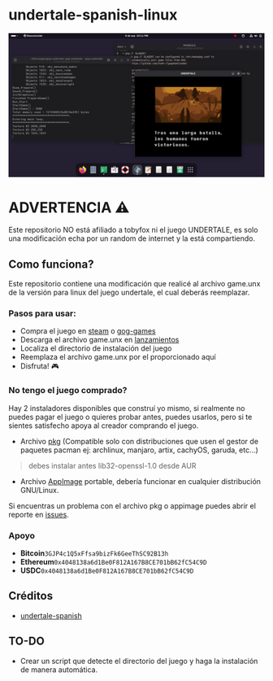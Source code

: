 # undertale-spanish-linux

![preview](https://github.com/JesusChapman/undertale-spanish-linux/blob/main/preview.png)

# ADVERTENCIA ⚠️
Este repositorio NO está afiliado a tobyfox ni el juego UNDERTALE, es solo una modificación echa por un random de internet y la está compartiendo.


## Como funciona?
Este repositorio contiene una modificación que realicé al archivo game.unx de la versión para linux del juego undertale, el cual deberás reemplazar.

### Pasos para usar:

- Compra el juego en [steam](https://store.steampowered.com/app/391540/Undertale/) o [gog-games](https://www.gog.com/en/game/undertale)
- Descarga el archivo game.unx en [lanzamientos](https://github.com/JesusChapman/undertale-spanish-linux/releases)
- Localiza el directorio de instalación del juego
- Reemplaza el archivo game.unx por el proporcionado aquí
- Disfruta! 🎮

### No tengo el juego comprado?

Hay 2 instaladores disponibles que construí yo mismo, si realmente no puedes pagar el juego o quieres probar antes, puedes usarlos, pero si te sientes satisfecho apoya al creador comprando el juego.

- Archivo [pkg](https://1drv.ms/u/c/ef0c3b9a4edf10a9/ESPxEryyd71HiuRwAJKKw2YBQ4v2WT8nlRazP4aifaRIpQ?e=sbQIUg) (Compatible solo con distribuciones que usen el gestor
de paquetes pacman ej: archlinux, manjaro, artix, cachyOS, garuda, etc...)
> debes instalar antes lib32-openssl-1.0 desde AUR

- Archivo [AppImage](https://1drv.ms/u/c/ef0c3b9a4edf10a9/Eb2VX8OG3V1Htz38mOFMnhcBP0dkSGfFHrR9-HpN99l4rw?e=zYBS0i) portable, debería funcionar en cualquier distribución GNU/Linux.

Si encuentras un problema con el archivo pkg o appimage puedes abrir el reporte en [issues](https://github.com/JesusChapman/undertale-spanish-linux/issues).

### Apoyo
- **Bitcoin**`3GJP4c1Q5xFfsa9bizFk6GeeThSC92B13h`
- **Ethereum**`0x4048138a6d1Be0F812A167B8CE701bB62fC54C9D`
- **USDC**`0x4048138a6d1Be0F812A167B8CE701bB62fC54C9D`

## Créditos

- [undertale-spanish](https://www.undertale-spanish.com)

## TO-DO
- Crear un script que detecte el directorio del juego y haga la instalación de manera automática.
